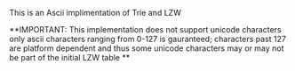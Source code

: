This is an Ascii implimentation of Trie and LZW

**IMPORTANT: This implementation does not support unicode characters only ascii characters ranging from 0-127 is gauranteed; characters past 127 are platform dependent and thus some unicode characters may or may not be part of the initial LZW table **
